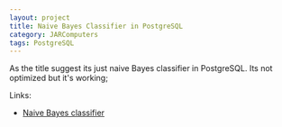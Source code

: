 ```yaml
---
layout: project
title: Naive Bayes Classifier in PostgreSQL
category: JARComputers
tags: PostgreSQL
---
```


As the title suggest its just naive Bayes classifier in PostgreSQL. Its not optimized but it's working;

Links:

- [Naive Bayes classifier](https://gist.github.com/1333830)
